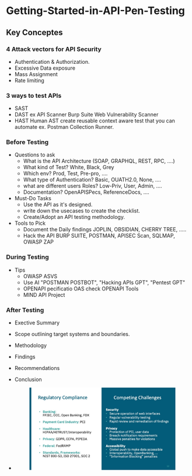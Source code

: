 # Getting-Started-in-API-Pen-Testing
## Key Conceptes
### 4 Attack vectors for API Security
- Authentication & Authorization.
- Excessive Data exposure
- Mass Assignment
- Rate limiting

### 3 ways to test APIs
- SAST
- DAST ex API Scanner Burp Suite Web Vulnerability Scanner
- HAST Human AST create reusable context aware test that you can automate ex. Postman Collection Runner.

### Before Testing
- Questions to ask
    * What is the API Architecture (SOAP, GRAPHQL, REST, RPC, ....)
    * What kind of Test? White, Black, Grey
    * Which env? Prod, Test, Pre-pro, ....
    * What type of Authentication? Basic, OUATH2.0, None, ....
    * what are different users Roles? Low-Priv, User, Admin, ....
    * Documentation? OpenAPISPecs, ReferenceDocs, ....
- Must-Do Tasks
    * Use the API as it's designed.
    * write down the usecases to create the checklist.
    * Create/Adopt an API testing methodology.
- Tools to Pick
    * Document the Daily findings JOPLIN, OBSIDIAN, CHERRY TREE, .....
    * Hack the API BURP SUITE, POSTMAN, APISEC Scan, SQLMAP, OWASP ZAP

### During Testing
- Tips
    * OWASP ASVS
    * Use AI "POSTMAN POSTBOT", "Hacking APIs GPT", "Pentest GPT"
    * OPENAPI pecificatio OAS check OPENAPI Tools
    * MIND API Project 

### After Testing
- Exective Summary
- Scope     outlining target systems and boundaries.
- Methodology
- Findings
- Recommendations
- Conclusion



- <figure> <img src='./images/why_API_regulatory_reqs.jpg' alt='missing'  width="400" title="why_API_regulatory_reqs"> </figure>